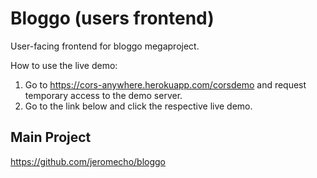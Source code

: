 # Bloggo (users frontend)

User-facing frontend for bloggo megaproject. 

How to use the live demo:

1. Go to https://cors-anywhere.herokuapp.com/corsdemo and request temporary access to the demo 
server. 
2. Go to the link below and click the respective live demo. 

## Main Project

https://github.com/jeromecho/bloggo




